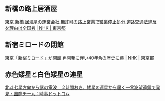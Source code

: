 ## 新橋の路上居酒屋

[東京 新橋 居酒屋の運営会社 無許可の路上営業で営業停止処分 道路交通法違反を理由は全国初 | NHK | 東京都](https://www3.nhk.or.jp/news/html/20250317/k10014751761000.html)

## 新宿ミロードの閉館

[東京「新宿ミロード」が閉館 再開発に伴い40年余の歴史に幕 | NHK | 東京都](https://www3.nhk.or.jp/news/html/20250317/k10014751561000.html)

## 赤色矮星と白色矮星の連星

[北斗七星方向から謎の電波　２時間おき、矮星の連星から届く―電波望遠鏡で発見・国際チーム：時事ドットコム](https://www.jiji.com/jc/article?k=2025031700659&g=int)
